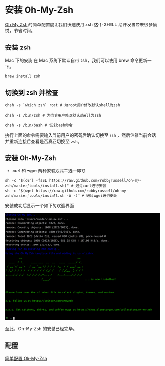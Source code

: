 # 安装 Oh-My-Zsh

[Oh My Zsh](http://ohmyz.sh/) 的简单配置能让我们快速使用 zsh 这个 SHELL 给开发者带来很多愉悦，节省时间。

## 安装 zsh

Mac 下的安装 在 Mac 系统下默认自带 zsh，我们可以使用 brew 命令更新一下。

```
brew install zsh
```

## 切换到 zsh 并检查

```
chsh -s `which zsh` root # 为root用户修改默认shell为zsh

chsh -s /bin/zsh # 为当前用户修改默认shell为zsh

chsh -s /bin/bash # 恢复bash命令
```

执行上面的命令需要输入当前用户的密码后确认切换至 `zsh` ，然后注销当前会话并重新连接后查看是否真正切换至 `zsh`。

## 安装 Oh-My-Zsh

- curl 和 wget 两种安装方式二选一即可

```
sh -c "$(curl -fsSL https://raw.github.com/robbyrussell/oh-my-zsh/master/tools/install.sh)" # 通过curl进行安装
sh -c "$(wget https://raw.github.com/robbyrussell/oh-my-zsh/master/tools/install.sh -O -)" # 通过wget进行安装
```

安装成功后显示一个如下的欢迎界面

![](./../assets/install/oh-my-zsh-install-information-in-terminal.png)

至此，Oh-My-Zsh 的安装已经完毕。

## 配置

[简单配置 Oh-My-Zsh](/config/oh-my-zsh.md)
